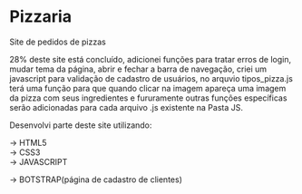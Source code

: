 # Pizzaria

Site de pedidos de pizzas


28% deste site está concluído, adicionei funções para tratar erros de login,
mudar tema da página, abrir e fechar a barra de navegação, criei um javascript para validação de cadastro de usuários, no arquvio tipos_pizza.js terá uma função para que quando clicar na imagem apareça uma imagem da pizza com seus ingredientes e fururamente outras funções específicas serão adicionadas para cada arquivo .js existente na Pasta JS.

Desenvolvi parte deste site utilizando:

-> HTML5 <br>
-> CSS3 <br>
-> JAVASCRIPT <br>

-> BOTSTRAP(página de cadastro de clientes)

